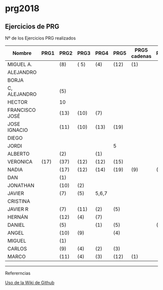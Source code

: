 # prg2018
## Ejercicios de PRG

Nº de los Ejercicios PRG realizados

| Nombre | PRG1 | PRG2 | PRG3 | PRG4 | PRG5 | PRG5 cadenas| PRG6 | PRG7 | PRG8 |
| ------ | ---- | ---- | ---- | ---- | ---- | ----------- | ---- | ---- | ---- |
| MIGUEL A. |   |  (8)|  ( 5)|  (4) | (12)  |       (1)      |      |      |      |
| ALEJANDRO |  |  |  |  |  |             |      |      |      |
| BORJA |  |  |  |  |  |             |      |      |      |
| C, ALEJANDRO | |(5) |  |  |  |             |      |      |      |
| HECTOR | |10  |  |  |  |             |      |      |      |
| FRANCISCO JOSÉ |  | (13)|(10) | (7)|  |             |      |      |      |
| JOSE IGNACIO | | (11)  | (10) |(13)  | (19) |             |      |      |      |
| DIEGO |  |  |  |  |  |             |      |      |      |
| JORDI| |  |  |  |  5|             |      |      |      |
| ALBERTO |  | (2) |  |(1)  ||             |      |      |      |
| VERONICA |(17) |(37)  |(12)  |(12)  |(15) |             |      |      |      |
| NADIA | | (17) | (12) | (14) | (19) | (9) | (4) |      |      |
| DAN |  | (1) |  |  |  |             |      |      |      |
| JONATHAN |  |(10)  | (2) |  |  |             |      |      |      |
| JAVIER | | (7)|(5) | 5,6,7 |  |             |      |      |      |
| CRISTINA |  |    |  |  |  |             |      |      |      |
| JAVIER R| | (7) |(11)  |(2)  | (5) |             |      |      |      |
| HERNÁN | | (12) |(4)  | (7) |  |             |      |      |      |
| DANIEL | | (5) |  | (1) |(5)|             |    (2)  |      |      |
| ANGEL |  | (10) | (9)|  | (4) |             |      |      |      |
| MIGUEL |  | (1) |  |  |  |             |      |      |      |
| CARLOS |  |(9) |(4)  |(2)  |(3)  |             |      |      |      |
| MARCO |  |(11)  | (4) |(3) |(12) |     (1)       |      |      |      |

***
Refererncias

[Uso de la Wiki de Github](https://www.adictosaltrabajo.com/tutoriales/github-wiki/)
